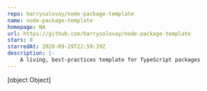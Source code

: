 ```yaml
---
repo: harrysolovay/node-package-template
name: node-package-template
homepage: NA
url: https://github.com/harrysolovay/node-package-template
stars: 8
starredAt: 2020-09-29T22:59:39Z
description: |-
    A living, best-practices template for TypeScript packages
---
```


[object Object]
